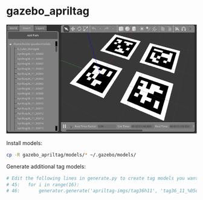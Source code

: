 # gazebo_apriltag

<img src="ss.png" width="712pix" />

Install models:
```bash
cp -R gazebo_apriltag/models/* ~/.gazebo/models/
```

Generate additional tag models:
```bash
# Edit the following lines in generate.py to create tag models you want
# 45:	for i in range(16):
# 46:		generator.generate('apriltag-imgs/tag36h11', 'tag36_11_%05d' % i, tag_size)
```